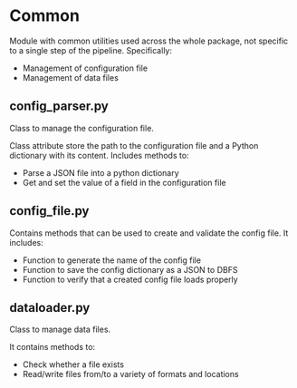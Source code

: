 # Common

Module with common utilities used across the whole package, not specific to a single step of the pipeline. Specifically:

- Management of configuration file
- Management of data files

## config_parser.py

Class to manage the configuration file.

Class attribute store the path to the configuration file and a Python dictionary with its content. Includes methods to:

- Parse a JSON file into a python dictionary
- Get and set the value of a field in the configuration file

## config_file.py

Contains methods that can be used to create and validate the config file. It includes:

- Function to generate the name of the config file
- Function to save the config dictionary as a JSON to DBFS
- Function to verify that a created config file loads properly

## dataloader.py

Class to manage data files.

It contains methods to:

- Check whether a file exists
- Read/write files from/to a variety of formats and locations
